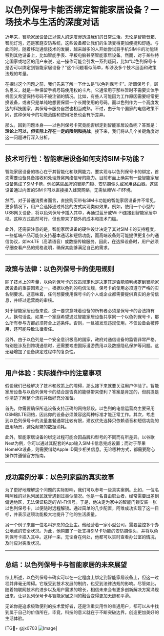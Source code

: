# 以色列保号卡能否绑定智能家居设备？一场技术与生活的深度对话

近年来，智能家居设备正以惊人的速度渗透进我们的日常生活。无论是智能音箱、智能灯泡，还是家庭安防系统，这些设备都让我们的生活变得更加便捷和舒适。与此同时，随着移动通信技术的发展，越来越多的人开始尝试将手机SIM卡的功能转移到其他设备上，比如智能手表、平板电脑甚至智能家居设备。然而，对于某些特定国家或地区的用户来说，这一操作可能会引发一系列疑问，比如“以色列保号卡是否可以绑定到智能家居设备？”这个问题看似简单，却涉及多个技术层面和政策法规的考量。

在探讨这个问题之前，我们先来了解一下什么是“以色列保号卡”。所谓保号卡，顾名思义，就是一种保留手机号码使用权的卡片。它通常用于那些暂时不需要实体手机但又希望保持号码不被注销的情况。比如，有些人可能因为工作原因需要经常更换设备，或者只是单纯地想要保留一个长期使用的号码。而以色列作为一个高度发达的科技国家，其保号卡服务自然也相当成熟。不过，由于每个国家的电信政策不同，这种保号卡的功能范围和使用场景也会有所差异。

那么，回到问题本身——以色列保号卡究竟能否绑定到智能家居设备呢？答案是：**理论上可以，但实际上存在一定的限制和挑战**。接下来，我们将从几个关键角度对这一问题进行深入分析。

---

## 技术可行性：智能家居设备如何支持SIM卡功能？

智能家居设备的核心在于其智能化和联网能力。要实现与以色列保号卡的绑定，首先需要设备具备接收和处理蜂窝网络信号的能力。目前市面上确实有一些智能家居设备集成了SIM卡槽，例如某些品牌的智能门锁、安防摄像头或家用路由器。这些设备通过内置的SIM卡可以直接接入蜂窝网络，无需依赖Wi-Fi环境。

然而，对于普通消费者而言，直接购买带有SIM卡功能的智能家居设备并不常见。更多情况下，用户会选择通过外接的方式实现类似效果。例如，使用一个小型的USB网关设备，将以色列保号卡插入其中，再通过蓝牙或Wi-Fi连接到智能家居中枢。这种方式虽然可行，但也带来了额外的成本和技术门槛。

此外，还需要注意的是，智能家居设备的硬件设计决定了其对SIM卡的支持程度。一些低端产品可能仅支持基本通话和短信功能，而高端设备则可能提供更复杂的通信协议，如VoLTE（高清语音）或数据传输服务。因此，在选择设备时，用户必须仔细查看产品的规格说明，确保其能够满足自己的需求。

---

## 政策与法律：以色列保号卡的使用规则

除了技术上的考量，以色列保号卡的政策规定也是决定其是否能顺利绑定到智能家居设备的重要因素之一。根据以色列的电信法规，保号卡的使用必须遵守严格的实名制要求。这意味着，任何想要使用保号卡的个人或企业都需要提供真实的身份信息，并经过运营商的审核。

对于智能家居设备来说，这一要求意味着设备的所有者必须是保号卡的合法持有人。换句话说，如果一个家庭希望通过智能家居设备共享同一个以色列保号卡，那么所有参与方都必须符合上述条件。否则，一旦被发现违规使用，不仅设备会被停用，还可能导致法律责任。

另外，由于以色列是一个安全意识极高的国家，政府对通信设备的监管非常严格。特别是涉及到跨境通信时，还需要考虑国际漫游费用以及数据隐私保护等问题。这无疑增加了设备绑定过程中的复杂性。

---

## 用户体验：实际操作中的注意事项

假设我们已经解决了技术和政策上的障碍，那么接下来就要关注用户体验了。智能家居设备与以色列保号卡的结合是否真的能够带来便利？答案是肯定的，但前提是你清楚了解整个流程并做好充分准备。

首先，你需要确保所选设备支持正确的网络频段。以色列的电信运营商主要采用GSM和LTE网络，因此你的设备必须兼容这两种标准才能正常工作。其次，考虑到以色列保号卡的流量套餐通常比较有限，建议优先选择只依赖语音和短信功能的应用场景，避免频繁的数据消耗。

此外，智能家居设备的绑定过程可能会因品牌和型号的不同而有所差异。以谷歌Nest为例，你可以通过其配套的App输入SIM卡信息完成设置；而对于苹果HomeKit设备，则需要借助Apple ID同步相关信息。无论哪种方式，都需要耐心操作并遵循官方指南。

---

## 成功案例分享：以色列家庭的真实故事

为了更好地理解这个问题的实际影响，我们可以参考一些真实案例。比如，一位名叫阿维的以色列居民就曾遇到过类似情况。他是一名自由职业者，经常需要出差到偏远地区，无法保证稳定的Wi-Fi信号。于是，他决定为家中的智能门锁安装一张以色列保号卡，以便随时远程解锁。通过简单的几步配置，阿维成功实现了这一目标，并表示这项功能极大地提升了他的生活质量。

另一个例子来自一位名叫罗恩的企业主。他经营着一家小型公司，需要监控多个办公地点的安全状况。为此，他购置了一批支持SIM卡功能的安防摄像头，并将以色列保号卡插入其中。这样一来，无论身在何处，他都可以实时查看办公室的情况，及时应对突发状况。

---

## 总结：以色列保号卡与智能家居的未来展望

综上所述，以色列保号卡确实可以在一定程度上绑定到智能家居设备上，但这一过程并非毫无障碍。它既受到技术发展的制约，也受到法律法规的影响。尽管如此，随着物联网技术的进步以及用户需求的增长，相信未来会有更多创新解决方案涌现出来，让以色列保号卡与智能家居之间的融合变得更加无缝和平滑。

无论你是追求极致便利的技术爱好者，还是注重实用性的普通用户，都可以从中找到属于自己的价值所在。毕竟，科技的意义就在于不断突破边界，创造更加美好的生活体验。

[TG💪+ @jx0703 ![Image](https://github.com/user-attachments/assets/dbca1d08-cadb-493c-b0ec-ad6f7a83f270)]